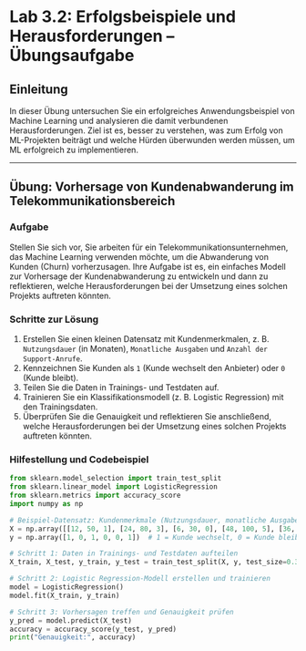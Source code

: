 # Lab 3.2: Erfolgsbeispiele und Herausforderungen – Übungsaufgabe

## Einleitung
In dieser Übung untersuchen Sie ein erfolgreiches Anwendungsbeispiel von Machine Learning und analysieren die damit verbundenen Herausforderungen. Ziel ist es, besser zu verstehen, was zum Erfolg von ML-Projekten beiträgt und welche Hürden überwunden werden müssen, um ML erfolgreich zu implementieren.

---

## Übung: Vorhersage von Kundenabwanderung im Telekommunikationsbereich

### Aufgabe
Stellen Sie sich vor, Sie arbeiten für ein Telekommunikationsunternehmen, das Machine Learning verwenden möchte, um die Abwanderung von Kunden (Churn) vorherzusagen. Ihre Aufgabe ist es, ein einfaches Modell zur Vorhersage der Kundenabwanderung zu entwickeln und dann zu reflektieren, welche Herausforderungen bei der Umsetzung eines solchen Projekts auftreten könnten.

### Schritte zur Lösung
1. Erstellen Sie einen kleinen Datensatz mit Kundenmerkmalen, z. B. `Nutzungsdauer` (in Monaten), `Monatliche Ausgaben` und `Anzahl der Support-Anrufe`.
2. Kennzeichnen Sie Kunden als `1` (Kunde wechselt den Anbieter) oder `0` (Kunde bleibt).
3. Teilen Sie die Daten in Trainings- und Testdaten auf.
4. Trainieren Sie ein Klassifikationsmodell (z. B. Logistic Regression) mit den Trainingsdaten.
5. Überprüfen Sie die Genauigkeit und reflektieren Sie anschließend, welche Herausforderungen bei der Umsetzung eines solchen Projekts auftreten könnten.

### Hilfestellung und Codebeispiel

```python
from sklearn.model_selection import train_test_split
from sklearn.linear_model import LogisticRegression
from sklearn.metrics import accuracy_score
import numpy as np

# Beispiel-Datensatz: Kundenmerkmale (Nutzungsdauer, monatliche Ausgaben, Support-Anrufe)
X = np.array([[12, 50, 1], [24, 80, 3], [6, 30, 0], [48, 100, 5], [36, 70, 2], [18, 60, 1]])
y = np.array([1, 0, 1, 0, 0, 1])  # 1 = Kunde wechselt, 0 = Kunde bleibt

# Schritt 1: Daten in Trainings- und Testdaten aufteilen
X_train, X_test, y_train, y_test = train_test_split(X, y, test_size=0.3, random_state=42)

# Schritt 2: Logistic Regression-Modell erstellen und trainieren
model = LogisticRegression()
model.fit(X_train, y_train)

# Schritt 3: Vorhersagen treffen und Genauigkeit prüfen
y_pred = model.predict(X_test)
accuracy = accuracy_score(y_test, y_pred)
print("Genauigkeit:", accuracy)


